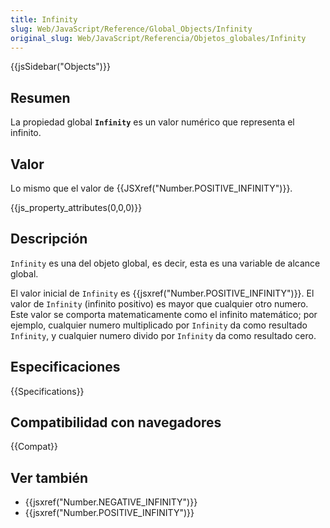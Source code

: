 ```yaml
---
title: Infinity
slug: Web/JavaScript/Reference/Global_Objects/Infinity
original_slug: Web/JavaScript/Referencia/Objetos_globales/Infinity
---
```


{{jsSidebar("Objects")}}

## Resumen

La propiedad global **`Infinity`** es un valor numérico que representa el infinito.

## Valor

Lo mismo que el valor de {{JSXref("Number.POSITIVE_INFINITY")}}.

{{js_property_attributes(0,0,0)}}

## Descripción

`Infinity` es una del objeto global, es decir, esta es una variable de alcance global.

El valor inicial de `Infinity` es {{jsxref("Number.POSITIVE_INFINITY")}}. El valor de `Infinity` (infinito positivo) es mayor que cualquier otro numero. Este valor se comporta matematicamente como el infinito matemático; por ejemplo, cualquier numero multiplicado por `Infinity` da como resultado `Infinity`, y cualquier numero divido por `Infinity` da como resultado cero.

## Especificaciones

{{Specifications}}

## Compatibilidad con navegadores

{{Compat}}

## Ver también

- {{jsxref("Number.NEGATIVE_INFINITY")}}
- {{jsxref("Number.POSITIVE_INFINITY")}}
